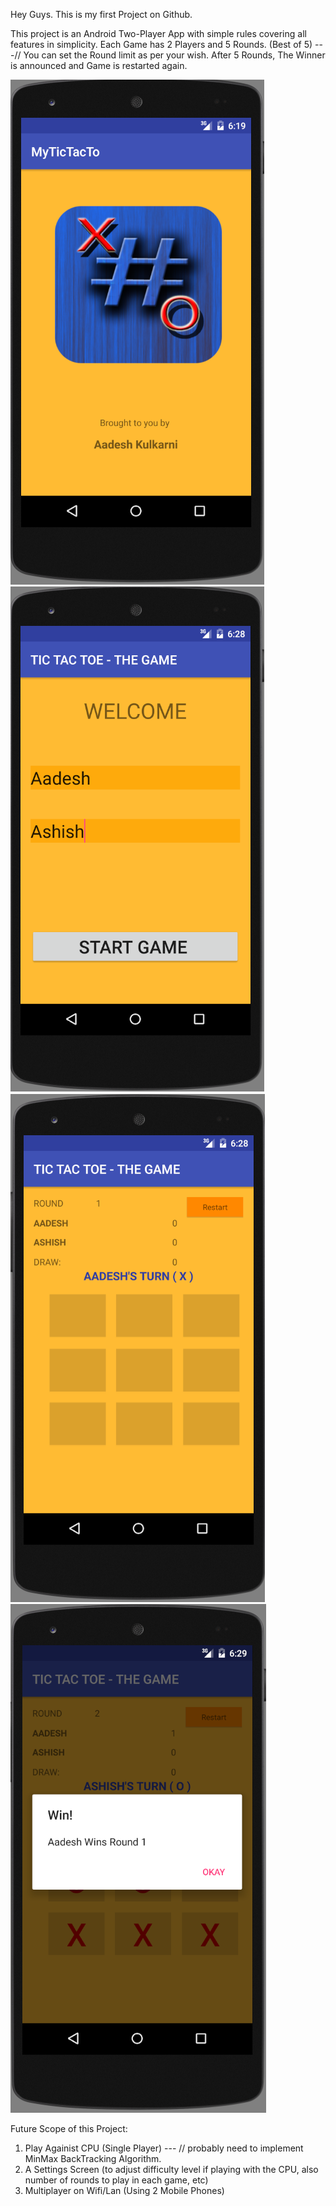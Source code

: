 Hey Guys. 
This is my first Project on Github.

This project is an Android Two-Player App with simple rules covering all features in simplicity. 
Each Game has 2 Players and 5 Rounds. (Best of 5) ---// You can set the Round limit as per your wish.
After 5 Rounds, The Winner is announced and Game is restarted again. 

![Launcher](1.PNG)
![Home](2.PNG)
![Game](3.PNG)
![Activity](4.PNG)

Future Scope of this Project:
1. Play Againist CPU (Single Player) --- // probably need to implement MinMax BackTracking Algorithm.
2. A Settings Screen (to adjust difficulty level if playing with the CPU, also number of rounds to play in each game, etc)
3. Multiplayer on Wifi/Lan (Using 2 Mobile Phones)
